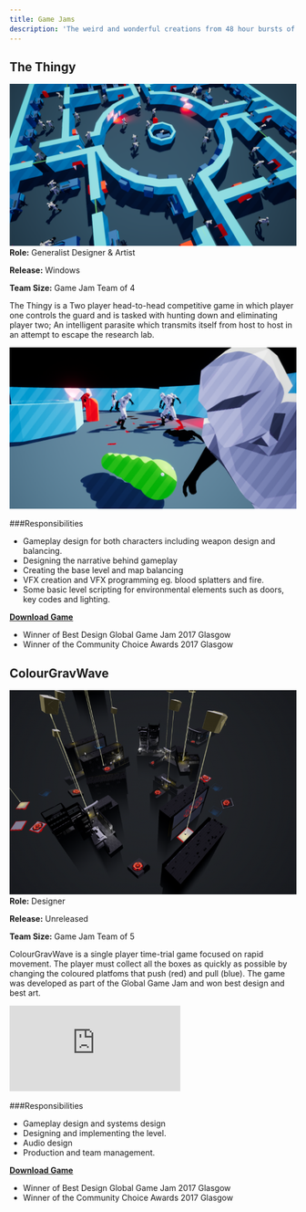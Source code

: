 ```yaml
---
title: Game Jams 
description: 'The weird and wonderful creations from 48 hour bursts of game development'
---
```


## The Thingy
![The Thingy](./O9kZQq.png)
**Role:** Generalist Designer & Artist

**Release:** Windows​

**Team Size:** Game Jam Team of 4

The Thingy is a Two player head-to-head competitive game in which player one controls the guard and is tasked with hunting down and eliminating player two; An intelligent parasite which transmits itself from host to host in an attempt to escape the research lab.

![The Thingy](./XTIt_N.png)

###Responsibilities

- Gameplay design for both characters including weapon design and balancing.
- Designing the narrative behind gameplay
- Creating the base level and map balancing
- VFX creation and VFX programming eg. blood splatters and fire.
- Some basic level scripting for environmental elements such as doors, key codes and lighting.

 **[Download Game](https://hexterion.itch.io/the-thingy-)** 

- Winner of Best Design Global Game Jam 2017 Glasgow 
- Winner of the Community Choice Awards 2017 Glasgow

## ColourGravWave
![ColourGravWave](./ColourGravWave.png)
**Role:** Designer

**Release:** Unreleased

**Team Size:** Game Jam Team of 5

ColourGravWave is a single player time-trial game focused on rapid movement. The player must collect all the boxes as quickly as possible by changing the coloured platfoms that push (red) and pull (blue). The game was developed as part of the Global Game Jam and won best design and best art.

 <div class="auto-resizable-iframe">
   <div>
    <iframe frameborder="0" allowfullscreen="" src="https://www.youtube.com/embed/T6pKSMEk_Nc?autoplay=1&mute=1" title="ColourGravWave Demo" allow="accelerometer; autoplay; clipboard-write; encrypted-media; gyroscope; picture-in-picture" ></iframe>
  </div>
</div>

###Responsibilities

- Gameplay design and systems design
- Designing and implementing the level.
- Audio design
- Production and team management.

 **[Download Game](http://globalgamejam.org/2017/games/grav-colour-wave)** 

- Winner of Best Design Global Game Jam 2017 Glasgow 
- Winner of the Community Choice Awards 2017 Glasgow